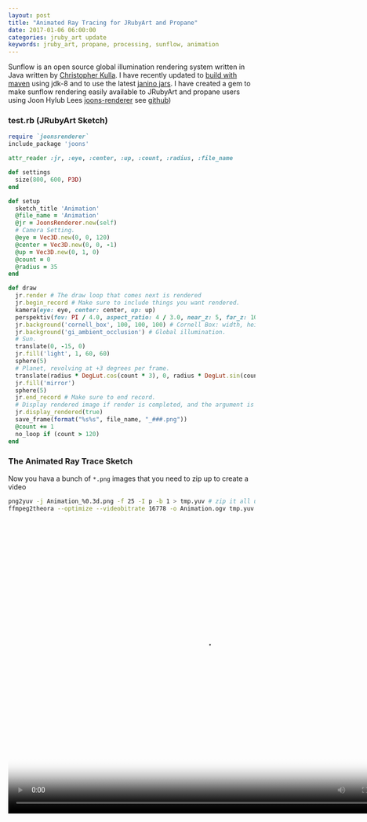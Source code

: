 ```yaml
---
layout: post
title: "Animated Ray Tracing for JRubyArt and Propane"
date: 2017-01-06 06:00:00
categories: jruby_art update
keywords: jruby_art, propane, processing, sunflow, animation
---
```

Sunflow is an open source global illumination rendering system written in Java written by [Christopher Kulla][fpsunflower]. I have recently updated to [build with maven][maven] using jdk-8 and to use the latest [janino jars][janino]. I have created a gem to make sunflow rendering easily available to JRubyArt and propane users using Joon Hylub Lees [joons-renderer][joons]  see [github][github])

### test.rb (JRubyArt Sketch)
```ruby
require `joonsrenderer`
include_package 'joons'

attr_reader :jr, :eye, :center, :up, :count, :radius, :file_name

def settings
  size(800, 600, P3D)
end

def setup
  sketch_title 'Animation'
  @file_name = 'Animation'
  @jr = JoonsRenderer.new(self)
  # Camera Setting.
  @eye = Vec3D.new(0, 0, 120)
  @center = Vec3D.new(0, 0, -1)
  @up = Vec3D.new(0, 1, 0)
  @count = 0
  @radius = 35
end

def draw
  jr.render # The draw loop that comes next is rendered
  jr.begin_record # Make sure to include things you want rendered.
  kamera(eye: eye, center: center, up: up)
  perspektiv(fov: PI / 4.0, aspect_ratio: 4 / 3.0, near_z: 5, far_z: 10_000)
  jr.background('cornell_box', 100, 100, 100) # Cornell Box: width, height, depth.
  jr.background('gi_ambient_occlusion') # Global illumination.
  # Sun.
  translate(0, -15, 0)
  jr.fill('light', 1, 60, 60)
  sphere(5)
  # Planet, revolving at +3 degrees per frame.
  translate(radius * DegLut.cos(count * 3), 0, radius * DegLut.sin(count * 3))
  jr.fill('mirror')
  sphere(5)
  jr.end_record # Make sure to end record.
  # Display rendered image if render is completed, and the argument is true.
  jr.display_rendered(true)
  save_frame(format("%s%s", file_name, "_###.png"))
  @count += 1
  no_loop if (count > 120)
end

```

### The Animated Ray Trace Sketch
Now you hava a bunch of `*.png` images that you need to zip up to create a video

```bash
png2yuv -j Animation_%0.3d.png -f 25 -I p -b 1 > tmp.yuv # zip it all up
ffmpeg2theora --optimize --videobitrate 16778 -o Animation.ogv tmp.yuv # convert
```

<video src="{{site.github.url}}/assets/Animation.ogv" poster="{{site.github.url}}/assets/Animation.png" width="800" height="600" controls preload></video>


 [fpsunflower]:http://sunflow.sourceforge.net/
 [maven]:https://github.com/monkstone/sunflow
 [joons]:https://github.com/joonhyublee/joons-renderer
 [janino]:http://janino-compiler.github.io/janino/
 [github]:https://github.com/monkstone/joonsrenderer
